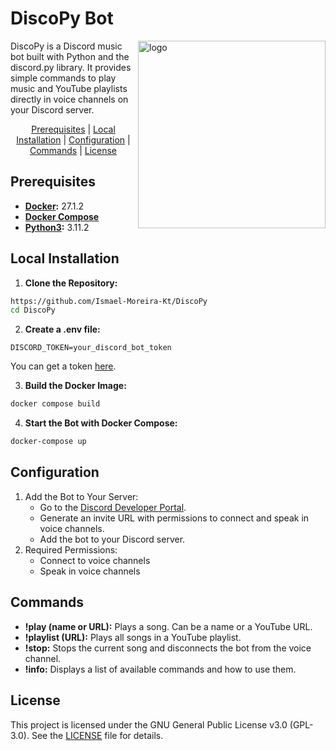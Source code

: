 # DiscoPy Bot
<img 
    src="./assets/logo.png" 
    alt="logo" 
    width="300px" 
    align="right"
/>


<div align="left">
DiscoPy is a Discord music bot built with Python and the discord.py library. It provides simple commands to play music and YouTube playlists directly in voice channels on your Discord server.

<br>

<p align="center"> 
    <a href="#prerequisites">Prerequisites</a> |
    <a href="#local-installation">Local Installation</a> |
    <a href="#configuration">Configuration</a> |
    <a href="#commands">Commands</a> |
    <a href="#license">License</a> 
</p>

## Prerequisites
- **[Docker](https://docs.docker.com/engine/install/):** 27.1.2
- **[Docker Compose](https://docs.docker.com/compose/install/linux/)**
- **[Python3](https://www.python.org/downloads/):** 3.11.2

## Local Installation
1. **Clone the Repository:**
```bash
https://github.com/Ismael-Moreira-Kt/DiscoPy
cd DiscoPy
```

2. **Create a .env file:**
```env
DISCORD_TOKEN=your_discord_bot_token
```

You can get a token [here](https://discord.com/developers/docs/intro).

3. **Build the Docker Image:**
```bash
docker compose build
```

4. **Start the Bot with Docker Compose:**
```bash
docker-compose up
```

## Configuration
1. Add the Bot to Your Server:
    - Go to the [Discord Developer Portal](https://discord.com/developers/docs/intro).
    - Generate an invite URL with permissions to connect and speak in voice channels.
    - Add the bot to your Discord server.
2. Required Permissions:
    - Connect to voice channels
    - Speak in voice channels

## Commands
- **!play (name or URL):** Plays a song. Can be a name or a YouTube URL.
- **!playlist (URL):** Plays all songs in a YouTube playlist.
- **!stop:** Stops the current song and disconnects the bot from the voice channel.
- **!info:** Displays a list of available commands and how to use them.

## License
This project is licensed under the GNU General Public License v3.0 (GPL-3.0). See the [LICENSE](./LICENSE) file for details.

</div>